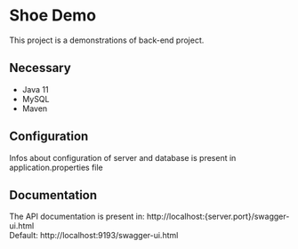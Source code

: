 # Shoe Demo

This project is a demonstrations of back-end project.

## Necessary

- Java 11
- MySQL
- Maven


## Configuration
Infos about configuration of server and database is present in application.properties file

## Documentation
The API documentation is present in:
http://localhost:{server.port}/swagger-ui.html <br>
Default: http://localhost:9193/swagger-ui.html